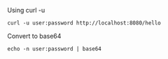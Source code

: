 Using curl -u
```
curl -u user:password http://localhost:8080/hello
```
Convert to base64
```
echo -n user:password | base64
```